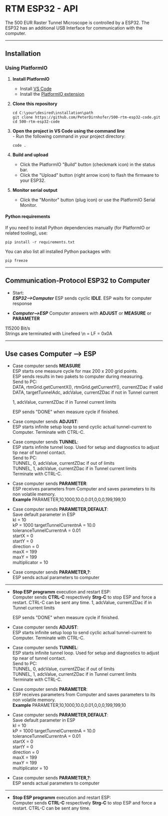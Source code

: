 # RTM ESP32 - API

The 500 EUR Raster Tunnel Microscope is controlled by a ESP32. The ESP32 has an additional USB Interface for communication with the computer.

---

## Installation


### Using PlatformIO

1. **Install PlatformIO**  
   - Install [VS Code](https://code.visualstudio.com/)  
   - Install the [PlatformIO extension](https://platformio.org/install/ide?install=vscode)


2. **Clone this repository**  
   ```
   cd C:\your\desired\installation\path
   git clone https://github.com/PeterDirnhofer/500-rtm-esp32-code.git
   cd 500-rtm-esp32-code
   ```
  3. **Open the project in VS Code using the command line**  
    - Run the following command in your project directory:
      ```
      code .
      ```

4. **Build and upload**  
   - Click the PlatformIO "Build" button (checkmark icon) in the status bar.
   - Click the "Upload" button (right arrow icon) to flash the firmware to your ESP32.

5. **Monitor serial output**  
   - Click the "Monitor" button (plug icon) or use the PlatformIO Serial Monitor.

#### Python requirements

If you need to install Python dependencies manually (for PlatformIO or related tooling), use:

```
pip install -r requirements.txt
```

You can also list all installed Python packages with:

```
pip freeze
```

---

## Communication-Protocol ESP32 to Computer



- Start:  
  ***ESP32-->Computer*** ESP sends cyclic **IDLE**. ESP waits for computer response

- ***Computer-->ESP*** Computer answers with **ADJUST** or **MEASURE** or **PARAMETER**

115200 Bit/s   
Strings are terminated with Linefeed \n = LF = 0x0A
  
---

## Use cases Computer --> ESP

- Case computer sends **MEASURE**  
  ESP starts one measure cycle for max 200 x 200 grid points.  
  ESP sends results in two pakets to computer during measuring.  
  Send to PC:   
  DATA, rtmGrid.getCurrentX(), rtmGrid.getCurrentY(), currentZDac if valid   
  DATA, targetTunnelAdc, adcValue, currentZDac if not in Tunnel current


  1, adcValue, currentZDac if in Tunnel current limits    

  ESP sends "DONE" when measure cycle if finished.

- Case computer sends **ADJUST**:  
  ESP starts infinite setup loop to send cyclic actual tunnel-current to Computer. Terminate with CTRL-C.
  
- Case computer sends **TUNNEL**:  
  ESP starts infinite tunnel loop. Used for setup and diagnostics to adjust tip near of tunnel contact.  
  Send to PC:   
  TUNNEL, 0, adcValue, currentZDac if out of limits   
  TUNNEL, 1, adcValue, currentZDac if in Tunnel current limits    
  Terminate with CTRL-C.

- Case computer sends **PARAMETER**:  
  ESP receives parameters from Computer and saves parameters to its non volatile memory.  
  **Example** PARAMETER,10,1000,10.0,0.01,0,0,0,199,199,10

- Case computer sends **PARAMETER,DEFAULT**:  
  Save default parameter in ESP  
    kI = 10  
    kP = 1000
    targetTunnelCurrentnA = 10.0  
    toleranceTunnelCurrentnA = 0.01  
    startX = 0  
    startY = 0  
    direction = 0  
    maxX = 199  
    maxY = 199  
    multiplicator = 10

- Case computer sends **PARAMETER,?**:  
  ESP sends actual parameters to computer

---

- **Stop ESP programm** execution and restart ESP:  
  Computer sends **CTRL-C** respectively **Strg-C** to stop ESP and force a restart. CTRL-C can be sent any time.
  1, adcValue, currentZDac if in Tunnel current limits    

  ESP sends "DONE" when measure cycle if finished.

- Case computer sends **ADJUST**:  
  ESP starts infinite setup loop to send cyclic actual tunnel-current to Computer. Terminate with CTRL-C.
  
- Case computer sends **TUNNEL**:  
  ESP starts infinite tunnel loop. Used for setup and diagnostics to adjust tip near of tunnel contact.  
  Send to PC:   
  TUNNEL, 0, adcValue, currentZDac if out of limits   
  TUNNEL, 1, adcValue, currentZDac if in Tunnel current limits    
  Terminate with CTRL-C.

- Case computer sends **PARAMETER**:  
  ESP receives parameters from Computer and saves parameters to its non volatile memory.  
  **Example** PARAMETER,10,1000,10.0,0.01,0,0,0,199,199,10

- Case computer sends **PARAMETER,DEFAULT**:  
  Save default parameter in ESP  
    kI = 10  
    kP = 1000
    targetTunnelCurrentnA = 10.0  
    toleranceTunnelCurrentnA = 0.01  
    startX = 0  
    startY = 0  
    direction = 0  
    maxX = 199  
    maxY = 199  
    multiplicator = 10

- Case computer sends **PARAMETER,?**:  
  ESP sends actual parameters to computer

---

- **Stop ESP programm** execution and restart ESP:  
  Computer sends **CTRL-C** respectively **Strg-C** to stop ESP and force a restart. CTRL-C can be sent any time.
